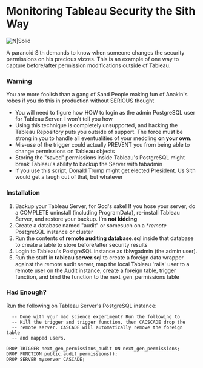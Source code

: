 # Monitoring Tableau Security the Sith Way

![N|Solid](http://vignette2.wikia.nocookie.net/starwars/images/5/5b/SithCultist-TPOV.jpg/revision/latest?cb=20131007195906)

A paranoid Sith demands to know when someone changes the security permissions on his precious vizzes.  This is an example of one way to capture before/after permission modifications outside of Tableau.

### Warning

You are more foolish than a gang of Sand People making fun of Anakin's robes if you do this in production without SERIOUS thought

* You will need to figure how HOW to login as the admin PostgreSQL user for Tableau Server. I won't tell you how
* Using this technique is completely unsupported, and hacking the Tableau Repository puts you outside of support. The force must be strong in you to handle all eventualities of your meddling **on your own**.
* Mis-use of the trigger could actually PREVENT you from being able to change permissions on Tableau objects
* Storing the "saved" permissions inside Tableau's PostgreSQL might break Tableau's ability to backup the Server with tabadmin
* If you use this script, Donald Trump might get elected President. Us Sith would get a laugh out of that, but whatever

### Installation

1. Backup your Tableau Server, for God's sake! If you hose your server, do a COMPLETE uninstall (including ProgramData), re-install Tableau Server, and restore your backup. I'm **not kidding**
2. Create a database named "audit" or somesuch on a **remote* PostgreSQL instance or cluster
3. Run the contents of **remote auditing database.sql** inside that database to create a table to store before/after security results
4. Login to Tableau's PostgreSQL instance as tblwgadmin (the admin user).
5. Run the stuff in **tableau server.sql** to create a foreign data wrapper against the remote audit server, map the local Tableau 'rails' user to a remote user on the Audit instance, create a foreign table, trigger function, and bind the function to the next_gen_permissions table

### Had Enough?

Run the following on Tableau Server's PostgreSQL instance:

```
  -- Done with your mad science experiment? Run the following to
  -- Kill the trigger and trigger function, then CACSCADE drop the
  -- remote server. CASCADE will automatically remove the foreign table
  -- and mapped users.

DROP TRIGGER next_gen_permissions_audit ON next_gen_permissions;
DROP FUNCTION public.audit_permissions();
DROP SERVER myserver CASCADE;
```
